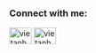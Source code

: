 

<h3 align="left">Connect with me:</h3>
<p align="left">
<a href="https://fb.com/vietanhng05" target="blank"><img align="center" src="https://raw.githubusercontent.com/rahuldkjain/github-profile-readme-generator/master/src/images/icons/Social/facebook.svg" alt="vietanhng05" height="30" width="40" /></a>
<a href="https://www.hackerrank.com/vietanhm6a" target="blank"><img align="center" src="https://raw.githubusercontent.com/rahuldkjain/github-profile-readme-generator/master/src/images/icons/Social/hackerrank.svg" alt="vietanhm6a" height="30" width="40" /></a>
</p>


